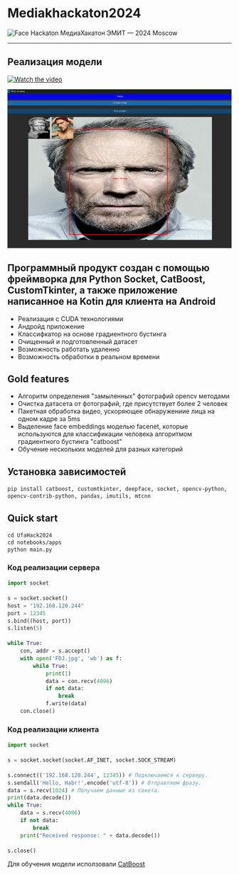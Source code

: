 # Mediakhackaton2024
<img src="https://sun9-59.userapi.com/impg/2Jt9OF-tcZDQxfK1WoZlvg5rG8p9CYSh3rH7Hg/i-OIT781xaE.jpg?size=2160x2160&quality=95&sign=feb198246f35dbb363a1a867418a33b7&type=album" alt="Face" width="10%" height="10%">
Hackaton МедиаХакатон ЭМИТ — 2024 Moscow

____

## Реализация модели

[![Watch the video](https://i.stack.imgur.com/Vp2cE.png)](https://github.com/SKYLIGHTSUFA/mediahackaton/blob/main/data/animation.gif.mp4)

![f](https://github.com/SKYLIGHTSUFA/UfaHack2024/blob/main/c4715817-515e-4815-aa0d-bfcc75d45388.jfif)


## Программный продукт создан с помощью фреймворка для Python Socket, CatBoost, CustomTkinter, а также приложение написанное на Kotin для клиента на Android

+ Реализация с CUDA технологиями    
+ Андройд приложение    
+ Классифкатор на основе градиентного бустинга    
+ Очищенный и подготовленный датасет    
+ Возможность работать удаленно    
+ Возможность обработки в реальном времени    

## Gold features  
+ Алгоритм определения "замыленных" фотографий opencv методами
+ Очистка датасета от фотографий, где присутствует более 2 человек
+ Пакетная обработка видео, ускоряющее обнаружениие лица на одном кадре за 5ms
+ Выделение face embeddings моделью facenet, которые используются для классификации человека алгоритмом градиентного бустинга "catboost"
+ Обучение нескольких моделей для разных категорий  
## Установка зависимостей    
```
pip install catboost, customtkinter, deepface, socket, opencv-python, opencv-contrib-python, pandas, imutils, mtcnn
```
## Quick start    

``` git clone https://github.com/SKYLIGHTSUFA/UfaHack2024.git    
cd UfaHack2024 
cd notebooks/apps
python main.py
```
  

### Код реализации сервера 
```python
import socket

s = socket.socket()
host = "192.168.120.244"
port = 12345
s.bind((host, port))
s.listen(5)

while True:
    con, addr = s.accept()
    with open('FDJ.jpg', 'wb') as f:
        while True:
            print(1)
            data = con.recv(4096)
            if not data:
                break
            f.write(data)
    con.close()

```

### Код реализации клиента
```python
import socket

s = socket.socket(socket.AF_INET, socket.SOCK_STREAM)

s.connect(('192.168.120.244', 12345)) # Подключаемся к серверу.
s.sendall('Hello, Habr!'.encode('utf-8')) # Отправляем фразу.
data = s.recv(1024) # Получаем данные из сокета.
print(data.decode())
while True:
    data = s.recv(4096)
    if not data:
        break
    print("Received response: " + data.decode())

s.close()
```
Для обучения модели исползовали [CatBoost](https://catboost.ai/)

